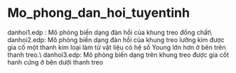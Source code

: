 # Mo_phong_dan_hoi_tuyentinh
danhoi1.edp : Mô phỏng biến dạng đàn hồi của khung treo đồng chất\\
danhoi2.edp: Mô phỏng biến dạng đàn hồi của khung treo lưỡng kim được gia cố một thanh kim loại làm từ vật liệu có hệ số Young lớn hơn ở bên trên thanh treo.\\
danhoi3.edp: Mô phỏng biến dạng trên khung treo được gia cốt hanh cứng ở bên dưới thanh treo
